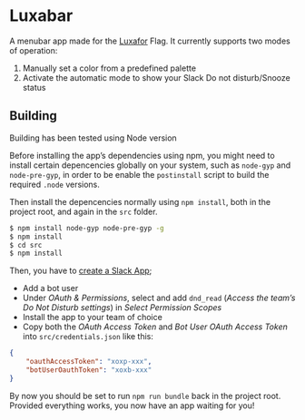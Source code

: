 # Luxabar

A menubar app made for the [Luxafor](http://luxafor.com/) Flag. It currently supports two modes of operation:

1. Manually set a color from a predefined palette
2. Activate the automatic mode to show your Slack Do not disturb/Snooze status

## Building

Building has been tested using Node version

Before installing the app’s dependencies using npm, you might need to install certain depencencies globally on your system, such as `node-gyp` and `node-pre-gyp`, in order to be enable the `postinstall` script to build the required `.node` versions.

Then install the depencencies normally using `npm install`, both in the project root, and again in the `src` folder.

```bash
$ npm install node-gyp node-pre-gyp -g
$ npm install
$ cd src
$ npm install
```

Then, you have to [create a Slack App](https://api.slack.com/apps/new);
- Add a bot user
- Under _OAuth & Permissions_, select and add `dnd_read` (_Access the team’s Do Not Disturb settings_) in _Select Permission Scopes_
- Install the app to your team of choice
- Copy both the _OAuth Access Token_ and _Bot User OAuth Access Token_ into `src/credentials.json` like this:

```json
{
    "oauthAccessToken": "xoxp-xxx",
    "botUserOauthToken": "xoxb-xxx"
}
```

By now you should be set to run `npm run bundle` back in the project root. Provided everything works, you now have an app waiting for you!
